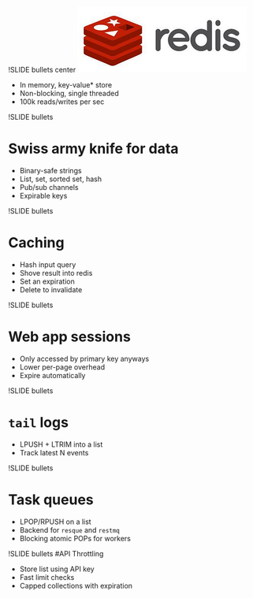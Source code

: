 !SLIDE bullets center
![redis](redis.jpg)  

* In memory, key-value* store
* Non-blocking, single threaded
* 100k reads/writes per sec

!SLIDE bullets
# Swiss army knife for data
* Binary-safe strings
* List, set, sorted set, hash
* Pub/sub channels
* Expirable keys

!SLIDE bullets
# Caching
* Hash input query
* Shove result into redis
* Set an expiration
* Delete to invalidate

!SLIDE bullets
# Web app sessions
* Only accessed by primary key anyways
* Lower per-page overhead
* Expire automatically

!SLIDE bullets
# `tail` logs
* LPUSH + LTRIM into a list
* Track latest N events

!SLIDE bullets
# Task queues
* LPOP/RPUSH on a list
* Backend for `resque` and `restmq`
* Blocking atomic POPs for workers

!SLIDE bullets
#API Throttling
* Store list using API key
* Fast limit checks
* Capped collections with expiration
